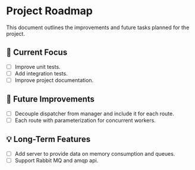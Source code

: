 # Project Roadmap

This document outlines the improvements and future tasks planned for the project.

## 👀 Current Focus
- [ ] Improve unit tests.
- [ ] Add integration tests.
- [ ] Improve project documentation.

## 🎯 Future Improvements
- [ ] Decouple dispatcher from manager and include it for each route.
- [ ] Each route with parameterization for concurrent workers.

## 💡 Long-Term Features
- [ ] Add server to provide data on memory consumption and queues.
- [ ] Support Rabbit MQ and amqp api.